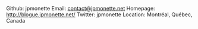 Github:   jpmonette
Email:    contact@jpmonette.net
Homepage: http://blogue.jpmonette.net/
Twitter:  jpmonette
Location: Montréal, Québec, Canada